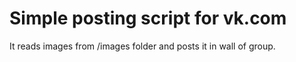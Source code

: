 # Simple posting script for vk.com

It reads images from /images folder and posts it in wall of group.